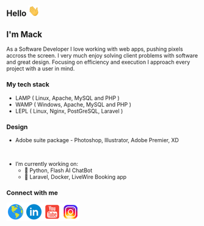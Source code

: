 ## Hello    <img src="https://raw.githubusercontent.com/ABSphreak/ABSphreak/master/gifs/Hi.gif" width="30px">
## I'm Mack

As a Software Developer I love working with web apps, pushing pixels accross the screen.
I very much enjoy solving client problems with software and great design. Focusing on efficiency and execution I approach every project with a user in mind.

### My tech stack

- LAMP ( Linux, Apache, MySQL and PHP )
- WAMP ( Windows, Apache, MySQL and PHP )
- LEPL ( Linux, Nginx, PostGreSQL, Laravel )

### Design 

- Adobe suite package - Photoshop, Illustrator, Adobe Premier, XD

<br />


- I’m currently working on:
    - 🔭 Python, Flash AI ChatBot           
    - 🌱 Laravel, Docker, LiveWire Booking app              


### Connect with me
[website]: https://mackraicevic.com
[linkedin]: https://www.linkedin.com/in/mackraicevic
[youtube]: https://www.youtube.com/@maivcoding4727
[instagram]: https://www.instagram.com/maivcoding/

[<img align="left" width="48" height="48" alt="MackR | Personal Portfolio Site" width="22px" src="imgs/icon-globe-48.png" />][website]
[<img align="left" width="48" height="48" alt="MackR | LinkedIn profile" width="22px" src="imgs/icon-linkedin-48.png" />][linkedin]
[<img align="left" width="48" height="48" alt="MackR | YouTube channel" width="22px" src="imgs/icon-youtube-48.png" />][youtube]
[<img align="left" width="48" height="48" alt="MackR | Instagram" width="22px" src="imgs/icon-instagram-48.png" />][instagram]



<!--
- 🔭 I’m currently working on ...
- 🌱 I’m currently learning ...
- 👯 I’m looking to collaborate on ...
- 🤔 I’m looking for help with ...
- 💬 Ask me about ...
- 📫 How to reach me: ...
- 😄 Pronouns: ...
- ⚡ Fun fact: ...
-->
